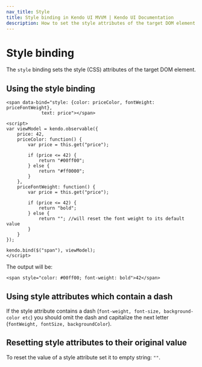 ```yaml
---
nav_title: Style
title: Style binding in Kendo UI MVVM | Kendo UI Documentation
description: How to set the style attributes of the target DOM element by using the style binding in Kendo UI MVVM.
---
```


# Style binding

The `style` binding sets the style (CSS) attributes of the target DOM element.

## Using the style binding

    <span data-bind="style: {color: priceColor, fontWeight: priceFontWeight},
                 text: price"></span>

    <script>
    var viewModel = kendo.observable({
        price: 42,
        priceColor: function() {
            var price = this.get("price");

            if (price <= 42) {
                return "#00ff00";
            } else {
                return "#ff0000";
            }
        },
        priceFontWeight: function() {
            var price = this.get("price");

            if (price <= 42) {
                return "bold";
            } else {
                return ""; //will reset the font weight to its default value
            }
        }
    });

    kendo.bind($("span"), viewModel);
    </script>

The output will be:

    <span style="color: #00ff00; font-weight: bold">42</span>


## Using style attributes which contain a dash

If the style attribute contains a dash (`font-weight, font-size, background-color etc`) you should omit the dash and capitalize the
next letter (`fontWeight, fontSize, backgroundColor`).

## Resetting style attributes to their original value

To reset the value of a style attribute set it to empty string: `""`.
